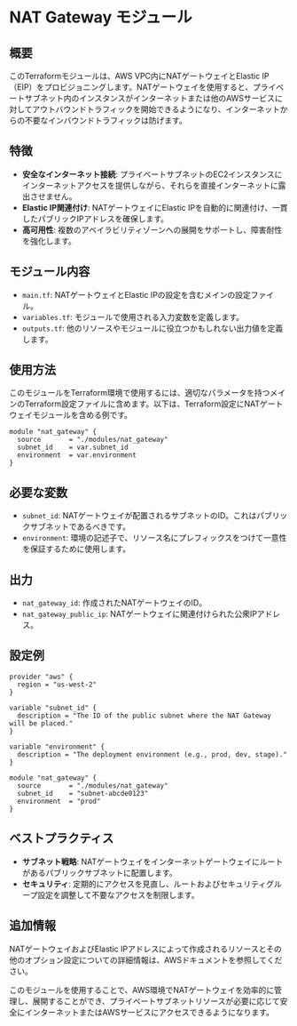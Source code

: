 # NAT Gateway モジュール

## 概要
このTerraformモジュールは、AWS VPC内にNATゲートウェイとElastic IP（EIP）をプロビジョニングします。NATゲートウェイを使用すると、プライベートサブネット内のインスタンスがインターネットまたは他のAWSサービスに対してアウトバウンドトラフィックを開始できるようになり、インターネットからの不要なインバウンドトラフィックは防げます。

## 特徴
- **安全なインターネット接続**: プライベートサブネットのEC2インスタンスにインターネットアクセスを提供しながら、それらを直接インターネットに露出させません。
- **Elastic IP関連付け**: NATゲートウェイにElastic IPを自動的に関連付け、一貫したパブリックIPアドレスを確保します。
- **高可用性**: 複数のアベイラビリティゾーンへの展開をサポートし、障害耐性を強化します。

## モジュール内容
- `main.tf`: NATゲートウェイとElastic IPの設定を含むメインの設定ファイル。
- `variables.tf`: モジュールで使用される入力変数を定義します。
- `outputs.tf`: 他のリソースやモジュールに役立つかもしれない出力値を定義します。

## 使用方法
このモジュールをTerraform環境で使用するには、適切なパラメータを持つメインのTerraform設定ファイルに含めます。以下は、Terraform設定にNATゲートウェイモジュールを含める例です。

```hcl
module "nat_gateway" {
  source       = "./modules/nat_gateway"
  subnet_id    = var.subnet_id
  environment  = var.environment
}
```

## 必要な変数
- `subnet_id`: NATゲートウェイが配置されるサブネットのID。これはパブリックサブネットであるべきです。
- `environment`: 環境の記述子で、リソース名にプレフィックスをつけて一意性を保証するために使用します。

## 出力
- `nat_gateway_id`: 作成されたNATゲートウェイのID。
- `nat_gateway_public_ip`: NATゲートウェイに関連付けられた公衆IPアドレス。

## 設定例
```hcl
provider "aws" {
  region = "us-west-2"
}

variable "subnet_id" {
  description = "The ID of the public subnet where the NAT Gateway will be placed."
}

variable "environment" {
  description = "The deployment environment (e.g., prod, dev, stage)."
}

module "nat_gateway" {
  source       = "./modules/nat_gateway"
  subnet_id    = "subnet-abcde0123"
  environment  = "prod"
}
```

## ベストプラクティス
- **サブネット戦略**: NATゲートウェイをインターネットゲートウェイにルートがあるパブリックサブネットに配置します。
- **セキュリティ**: 定期的にアクセスを見直し、ルートおよびセキュリティグループ設定を調整して不要なアクセスを制限します。

## 追加情報
NATゲートウェイおよびElastic IPアドレスによって作成されるリソースとその他のオプション設定についての詳細情報は、AWSドキュメントを参照してください。

このモジュールを使用することで、AWS環境でNATゲートウェイを効率的に管理し、展開することができ、プライベートサブネットリソースが必要に応じて安全にインターネットまたはAWSサービスにアクセスできるようになります。